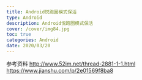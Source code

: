 ```yaml
---
title: Android悦跑圈模式保活
type: Android
description: Android悦跑圈模式保活
cover: /cover/img84.jpg
toc: true
categories: Android
date: 2020/03/20
---
```


参考资料
http://www.52im.net/thread-2881-1-1.html
https://www.jianshu.com/p/2e01569f8ba8